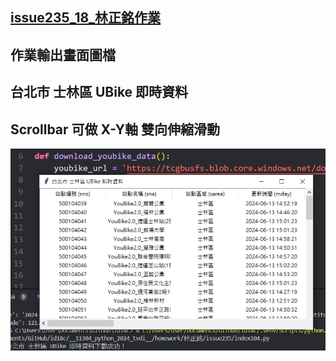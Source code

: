 

## [issue235_18_林正銘作業](./index104.py)

## 作業輸出畫面圖檔
## 台北市 士林區 UBike 即時資料
## Scrollbar 可做 X-Y軸 雙向伸縮滑動
![作業輸出畫面圖檔](./issue235_18_treeview.png)

